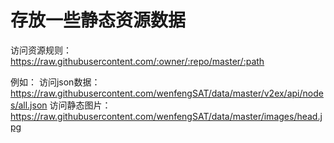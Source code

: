 # 存放一些静态资源数据

访问资源规则：https://raw.githubusercontent.com/:owner/:repo/master/:path

例如：
访问json数据：https://raw.githubusercontent.com/wenfengSAT/data/master/v2ex/api/nodes/all.json
访问静态图片：https://raw.githubusercontent.com/wenfengSAT/data/master/images/head.jpg
